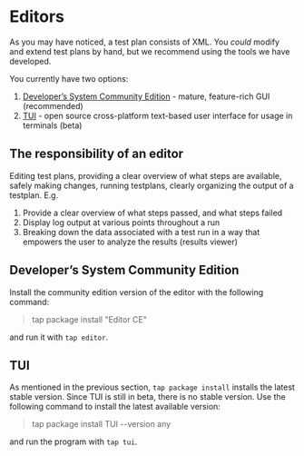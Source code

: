 # Editors

As you may have noticed, a test plan consists of XML. You *could* modify and extend test plans by hand, but we recommend
using the tools we have developed.

You currently have two options:
1. [Developer’s System Community Edition](https://packages.opentap.io/index.html#/?name=Developer's%20System%20CE) - mature, feature-rich GUI (recommended)
2. [TUI](https://packages.opentap.io/index.html#/?name=TUI) - open source cross-platform text-based user interface for usage in terminals (beta)

## The responsibility of an editor
Editing test plans, providing a clear overview of what steps are available, safely making changes,
running testplans, clearly organizing the output of a testplan. E.g.
1. Provide a clear overview of what steps passed, and what steps failed
2. Display log output at various points throughout a run
3. Breaking down the data associated with a test run in a way that empowers the user to analyze the results (results viewer)

## Developer’s System Community Edition

Install the community edition version of the editor with the following command:

> tap package install "Editor CE"

and run it with `tap editor`.

## TUI

As mentioned in the previous section, `tap package install` installs the latest stable version. Since TUI is still in
beta, there is no stable version. Use the following command to install the latest available version:

> tap package install TUI --version any

and run the program with `tap tui`.


<!-- Result viewers -->
